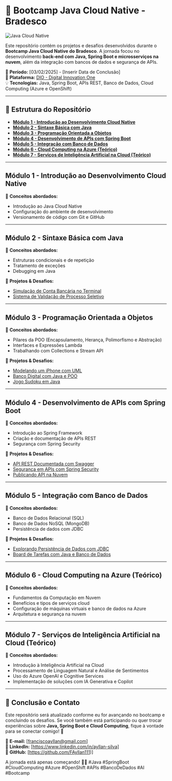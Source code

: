 # 🚀 Bootcamp Java Cloud Native - Bradesco

![Java Cloud Native](https://assets.dio.me/LYSmNQ8AdhZkZJwJEQ6bvItZJBJ8HDqlrXKhnDgnWbA/f:webp/q:80/w:437/L3RyYWNrcy9jb3Zlci9hMDgxYWY5OS1kMmQ4LTQ5M2EtOTE1Ny0yZWE4MDQ1ZTAzY2MucG5n)

Este repositório contém os projetos e desafios desenvolvidos durante o **Bootcamp Java Cloud Native do Bradesco**. A jornada focou no desenvolvimento **back-end com Java, Spring Boot e microsserviços na nuvem**, além da integração com bancos de dados e segurança de APIs.

📅 **Período:** [03/02/2025] - [Inserir Data de Conclusão]  
📍 **Plataforma:** [DIO - Digital Innovation One](https://www.dio.me/)  
💡 **Tecnologias:** Java, Spring Boot, APIs REST, Banco de Dados, Cloud Computing (Azure e OpenShift)

---

## 📂 Estrutura do Repositório

- **[Módulo 1 - Introdução ao Desenvolvimento Cloud Native](#módulo-1---introdução-ao-desenvolvimento-cloud-native)**
- **[Módulo 2 - Sintaxe Básica com Java](#módulo-2---sintaxe-básica-com-java)**
- **[Módulo 3 - Programação Orientada a Objetos](#módulo-3---programação-orientada-a-objetos)**
- **[Módulo 4 - Desenvolvimento de APIs com Spring Boot](#módulo-4---desenvolvimento-de-apis-com-spring-boot)**
- **[Módulo 5 - Integração com Banco de Dados](#módulo-5---integração-com-banco-de-dados)**
- **[Módulo 6 - Cloud Computing na Azure (Teórico)](#módulo-6---cloud-computing-na-azure-teórico)**
- **[Módulo 7 - Serviços de Inteligência Artificial na Cloud (Teórico)](#módulo-7---serviços-de-inteligência-artificial-na-cloud-teórico)**
  
---

## Módulo 1 - Introdução ao Desenvolvimento Cloud Native

📌 **Conceitos abordados:**
- Introdução ao Java Cloud Native
- Configuração do ambiente de desenvolvimento
- Versionamento de código com Git e GitHub

---

## Módulo 2 - Sintaxe Básica com Java

📌 **Conceitos abordados:**
- Estruturas condicionais e de repetição
- Tratamento de exceções
- Debugging em Java

📁 **Projetos & Desafios:**
- [Simulação de Conta Bancária no Terminal](https://github.com/FAyllan111/DIO_conta_bancaria_terminal)
- [Sistema de Validação de Processo Seletivo](https://github.com/FAyllan111/DIO_validacao_processo_seletivo)

---

## Módulo 3 - Programação Orientada a Objetos

📌 **Conceitos abordados:**
- Pilares da POO (Encapsulamento, Herança, Polimorfismo e Abstração)
- Interfaces e Expressões Lambda
- Trabalhando com Collections e Stream API

📁 **Projetos & Desafios:**
- [Modelando um iPhone com UML](https://github.com/FAyllan111/DIO_modelando_iphone)
- [Banco Digital com Java e POO](https://github.com/FAyllan111/DIO_banco_digital)
- [Jogo Sudoku em Java](https://github.com/FAyllan111/DIO_jogo_sudoku)

---

## Módulo 4 - Desenvolvimento de APIs com Spring Boot

📌 **Conceitos abordados:**
- Introdução ao Spring Framework
- Criação e documentação de APIs REST
- Segurança com Spring Security

📁 **Projetos & Desafios:**
- [API REST Documentada com Swagger](https://github.com/FAyllan111/DIO_api_rest_swagger)
- [Segurança em APIs com Spring Security](https://github.com/FAyllan111/DIO_pring_security)
- [Publicando API na Nuvem](https://github.com/FAyllan111/DIO_deploy_api_cloud)

---

## Módulo 5 - Integração com Banco de Dados

📌 **Conceitos abordados:**
- Banco de Dados Relacional (SQL)
- Banco de Dados NoSQL (MongoDB)
- Persistência de dados com JDBC

📁 **Projetos & Desafios:**
- [Explorando Persistência de Dados com JDBC](https://github.com/FAyllan111/DIO_jdbc)
- [Board de Tarefas com Java e Banco de Dados](https://github.com/FAyllan111/DIO_board_tarefas)

---

## Módulo 6 - Cloud Computing na Azure (Teórico)

📌 **Conceitos abordados:**
- Fundamentos da Computação em Nuvem
- Benefícios e tipos de serviços cloud
- Configuração de máquinas virtuais e banco de dados na Azure
- Arquitetura e segurança na nuvem

---

## Módulo 7 - Serviços de Inteligência Artificial na Cloud (Teórico)

📌 **Conceitos abordados:**
- Introdução à Inteligência Artificial na Cloud
- Processamento de Linguagem Natural e Análise de Sentimentos
- Uso do Azure OpenAI e Cognitive Services
- Implementação de soluções com IA Generativa e Copilot

---

## 📢 Conclusão e Contato

Este repositório será atualizado conforme eu for avançando no bootcamp e concluindo os desafios. Se você também está participando ou quer trocar experiências sobre **Java, Spring Boot e Cloud Computing**, fique à vontade para se conectar comigo! 🚀

📧 **E-mail:** [franciscoayllan@gmail.com]  
🔗 **LinkedIn:** [https://www.linkedin.com/in/ayllan-silva]  
🐙 **GitHub:** [https://github.com/FAyllan111)]  

A jornada está apenas começando! 💪🚀 #Java #SpringBoot #CloudComputing #Azure #OpenShift #APIs #BancoDeDados #AI #Bootcamp
